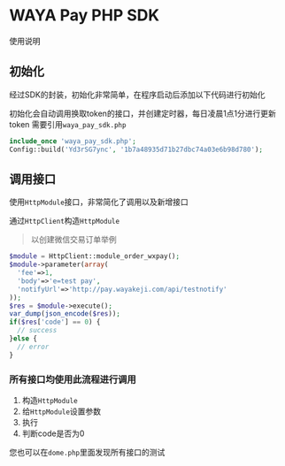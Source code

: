 # WAYA Pay PHP SDK

使用说明
## 初始化
经过SDK的封装，初始化非常简单，在程序启动后添加以下代码进行初始化

初始化会自动调用换取token的接口，并创建定时器，每日凌晨1点1分进行更新token
需要引用``waya_pay_sdk.php``
```php
include_once 'waya_pay_sdk.php';
Config::build('Yd3rSG7ync', '1b7a48935d71b27dbc74a03e6b98d780');
```
## 调用接口
使用``HttpModule``接口，非常简化了调用以及新增接口

通过``HttpClient``构造``HttpModule``
>以创建微信交易订单举例

```php
$module = HttpClient::module_order_wxpay();
$module->parameter(array(
  'fee'=>1,
  'body'=>'e=test pay',
  'notifyUrl'=>'http://pay.wayakeji.com/api/testnotify'
));
$res = $module->execute();
var_dump(json_encode($res));
if($res['code'] == 0) {
  // success
}else {
  // error
}
```

### 所有接口均使用此流程进行调用

1. 构造``HttpModule``
2. 给``HttpModule``设置参数
3. 执行
4. 判断code是否为0

您也可以在``dome.php``里面发现所有接口的测试
